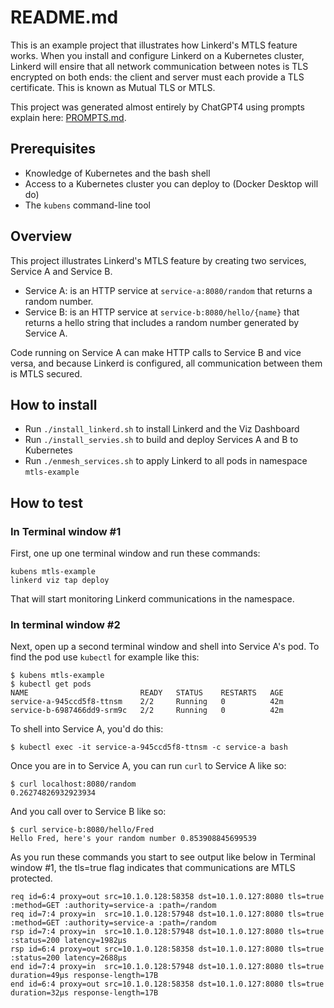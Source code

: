 # README.md

This is an example project that illustrates how Linkerd's MTLS feature works.
When you install and configure Linkerd on a Kubernetes cluster, Linkerd will ensire that all network communication between notes is TLS encrypted on both ends: the client and server must each provide a TLS certificate. 
This is known as Mutual TLS or MTLS.

This project was generated almost entirely by ChatGPT4 using prompts explain here: [PROMPTS.md](./PROMPTS.md).

## Prerequisites

* Knowledge of Kubernetes and the bash shell
* Access to a Kubernetes cluster you can deploy to (Docker Desktop will do)
* The `kubens` command-line tool

## Overview

This project illustrates Linkerd's MTLS feature by creating two services, Service A and Service B.

* Service A: is an HTTP service at `service-a:8080/random` that returns a random number.
* Service B: is an HTTP service at `service-b:8080/hello/{name}` that returns a hello string that includes a random number generated by Service A.

Code running on Service A can make HTTP calls to Service B and vice versa, and because Linkerd is configured, all communication between them is MTLS secured.

## How to install

* Run `./install_linkerd.sh` to install Linkerd and the Viz Dashboard
* Run `./install_servies.sh` to build and deploy Services A and B to Kubernetes
* Run `./enmesh_services.sh` to apply Linkerd to all pods in namespace `mtls-example`

## How to test

### In Terminal window #1

First, one up one terminal window and run these commands:

    kubens mtls-example
    linkerd viz tap deploy

That will start monitoring Linkerd communications in the namespace.

### In terminal window #2

Next, open up a second terminal window and shell into Service A's pod. 
To find the pod use `kubectl` for example like this:

    $ kubens mtls-example
    $ kubectl get pods
    NAME                         READY   STATUS    RESTARTS   AGE
    service-a-945ccd5f8-ttnsm    2/2     Running   0          42m
    service-b-6987466dd9-srm9c   2/2     Running   0          42m

To shell into Service A, you'd do this:

    $ kubectl exec -it service-a-945ccd5f8-ttnsm -c service-a bash

Once you are in to Service A, you can run `curl` to Service A like so:

    $ curl localhost:8080/random
    0.26274826932923934

And you call over to Service B like so:

    $ curl service-b:8080/hello/Fred
    Hello Fred, here's your random number 0.853908845699539

As you run these commands you start to see output like below in Terminal window #1, the tls=true flag indicates that communications are MTLS protected. 

    req id=6:4 proxy=out src=10.1.0.128:58358 dst=10.1.0.127:8080 tls=true :method=GET :authority=service-a :path=/random
    req id=7:4 proxy=in  src=10.1.0.128:57948 dst=10.1.0.127:8080 tls=true :method=GET :authority=service-a :path=/random
    rsp id=7:4 proxy=in  src=10.1.0.128:57948 dst=10.1.0.127:8080 tls=true :status=200 latency=1982µs
    rsp id=6:4 proxy=out src=10.1.0.128:58358 dst=10.1.0.127:8080 tls=true :status=200 latency=2688µs
    end id=7:4 proxy=in  src=10.1.0.128:57948 dst=10.1.0.127:8080 tls=true duration=49µs response-length=17B
    end id=6:4 proxy=out src=10.1.0.128:58358 dst=10.1.0.127:8080 tls=true duration=32µs response-length=17B






